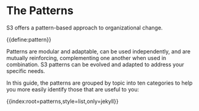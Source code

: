 # The Patterns

S3 offers a pattern-based approach to organizational change.

{{define:pattern}}

Patterns are modular and adaptable, can be used independently, and are mutually reinforcing, complementing one another when used in combination. S3 patterns can be evolved and adapted to address your specific needs.

In this guide, the patterns are grouped by topic into ten categories to help you more easily identify those that are useful to you:

{{index:root=patterns,style=list,only=jekyll}}
